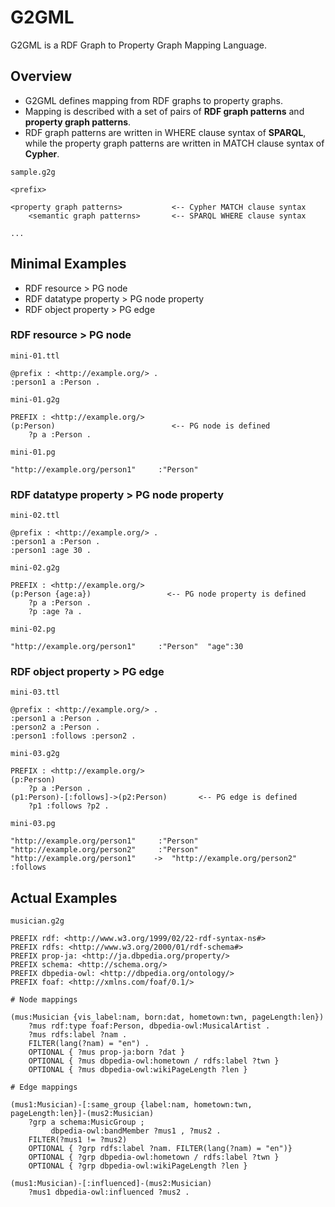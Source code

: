 # G2GML

G2GML is a RDF Graph to Property Graph Mapping Language.

## Overview

* G2GML defines mapping from RDF graphs to property graphs.
* Mapping is described with a set of pairs of **RDF graph patterns** and **property graph patterns**.
* RDF graph patterns are written in WHERE clause syntax of **SPARQL**, while the property graph patterns are written in MATCH clause syntax of **Cypher**.

`sample.g2g`

    <prefix>
    
    <property graph patterns>           <-- Cypher MATCH clause syntax
        <semantic graph patterns>       <-- SPARQL WHERE clause syntax
    
    ...

## Minimal Examples

* RDF resource > PG node
* RDF datatype property > PG node property
* RDF object property > PG edge

### RDF resource > PG node

`mini-01.ttl`

    @prefix : <http://example.org/> .
    :person1 a :Person .


`mini-01.g2g`

    PREFIX : <http://example.org/>
    (p:Person)                          <-- PG node is defined
        ?p a :Person .


`mini-01.pg`

    "http://example.org/person1"	 :"Person"


### RDF datatype property > PG node property

`mini-02.ttl`

    @prefix : <http://example.org/> .
    :person1 a :Person .
    :person1 :age 30 .

`mini-02.g2g`

    PREFIX : <http://example.org/>
    (p:Person {age:a})                 <-- PG node property is defined
        ?p a :Person .
        ?p :age ?a .

`mini-02.pg`

    "http://example.org/person1"	 :"Person"	"age":30

### RDF object property > PG edge

`mini-03.ttl`

    @prefix : <http://example.org/> .
    :person1 a :Person .
    :person2 a :Person .
    :person1 :follows :person2 .

`mini-03.g2g`

    PREFIX : <http://example.org/>
    (p:Person)
        ?p a :Person .
    (p1:Person)-[:follows]->(p2:Person)       <-- PG edge is defined
        ?p1 :follows ?p2 .

`mini-03.pg`

    "http://example.org/person1"	 :"Person"
    "http://example.org/person2"	 :"Person"
    "http://example.org/person1"	->	"http://example.org/person2"	:follows

## Actual Examples

`musician.g2g`

    PREFIX rdf: <http://www.w3.org/1999/02/22-rdf-syntax-ns#>
    PREFIX rdfs: <http://www.w3.org/2000/01/rdf-schema#>
    PREFIX prop-ja: <http://ja.dbpedia.org/property/>
    PREFIX schema: <http://schema.org/>
    PREFIX dbpedia-owl: <http://dbpedia.org/ontology/>
    PREFIX foaf: <http://xmlns.com/foaf/0.1/>

    # Node mappings
    
    (mus:Musician {vis_label:nam, born:dat, hometown:twn, pageLength:len})
        ?mus rdf:type foaf:Person, dbpedia-owl:MusicalArtist .
        ?mus rdfs:label ?nam .
        FILTER(lang(?nam) = "en") .
        OPTIONAL { ?mus prop-ja:born ?dat }
        OPTIONAL { ?mus dbpedia-owl:hometown / rdfs:label ?twn }
        OPTIONAL { ?mus dbpedia-owl:wikiPageLength ?len }

    # Edge mappings
    
    (mus1:Musician)-[:same_group {label:nam, hometown:twn, pageLength:len}]-(mus2:Musician)
        ?grp a schema:MusicGroup ;
             dbpedia-owl:bandMember ?mus1 , ?mus2 .
        FILTER(?mus1 != ?mus2)
        OPTIONAL { ?grp rdfs:label ?nam. FILTER(lang(?nam) = "en")}
        OPTIONAL { ?grp dbpedia-owl:hometown / rdfs:label ?twn }
        OPTIONAL { ?grp dbpedia-owl:wikiPageLength ?len }

    (mus1:Musician)-[:influenced]-(mus2:Musician)
        ?mus1 dbpedia-owl:influenced ?mus2 .
